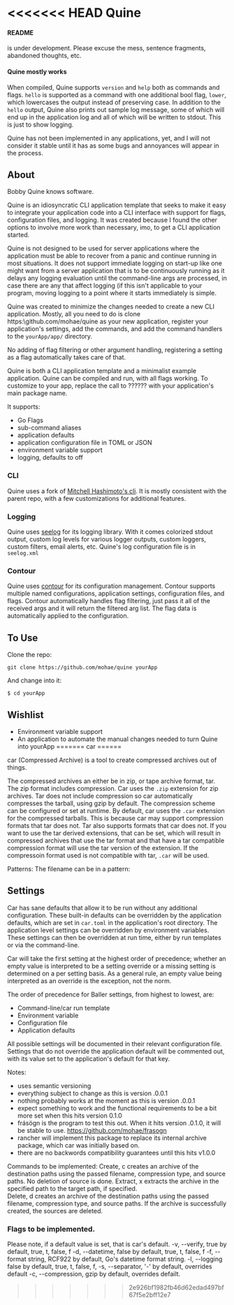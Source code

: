 <<<<<<< HEAD
Quine
=====

#### README
is under development. Please excuse the mess, sentence fragments, abandoned thoughts, etc.

#### Quine mostly works
When compiled, Quine supports `version` and `help` both as commands and flags. `hello` is supported as a command with one additional bool flag, `lower`, which lowercases the output instead of preserving case. In addition to the `hello` output, Quine also prints out sample log message, some of which will end up in the application log and all of which will be written to stdout. This is just to show logging.

Quine has not been implemented in any applications, yet, and I will not consider it stable until it has as some bugs and annoyances will appear in the process.

## About
Bobby Quine knows software.

Quine is an idiosyncratic CLI application template that seeks to make it easy to integrate your application code into a CLI interface with support for flags, configuration files, and logging. It was created because I found the other options to involve more work than necessary, imo, to get a CLI application started. 

Quine is not designed to be used for server applications where the application must be able to recover from a panic and continue running in most situations. It does not support immediate logging on start-up like one might want from a server application that is to be continuously running as it delays any logging evaluation until the command-line args are processed, in case there are any that affect logging (if this isn't applicable to your program, moving logging to a point where it starts immediately is simple.

Quine was created to minimize the changes needed to create a new CLI application. Mostly, all you need to do is clone https:\\github.com/mohae/quine as your new application, register your application's settings, add the commands, and add the command handlers to the `yourApp/app/` directory. 

No adding of flag filtering or other argument handling, registering a setting as a flag automatically takes care of that.

Quine is both a CLI application template and a minimalist example application. Quine can be compiled and run, with all flags working. To customize to your app, replace the call to ?????? with your application's main package name.

It supports:
* Go Flags
* sub-command aliases
* application defaults
* application configuration file in TOML or JSON
* environment variable support
* logging, defaults to off

### CLI
Quine uses a fork of [Mitchell Hashimoto's cli](https://github.com/mitchellh/cli). It is mostly consistent with the parent repo, with a few customizations for additional features.

### Logging
Quine uses [seelog](https://github.com/cihub/seelog) for its logging library. With it comes colorized stdout output, custom log levels for various logger outputs, custom loggers, custom filters, email alerts, etc. Quine's log configuration file is in `seelog.xml`

### Contour
Quine uses [contour](https://github.com/mohae/contour) for its configuration management. Contour supports multiple named configurations, application settings, configuration files, and flags. Contour automatically handles flag filtering, just pass it all of the received args and it will return the filtered arg list. The flag data is automatically applied to the configuration.


## To Use

Clone the repo:

    git clone https://github.com/mohae/quine yourApp

And change into it:

    $ cd yourApp

## Wishlist
* Environment variable support
* An application to automate the manual changes needed to turn Quine into yourApp
=======
car
======

car (Compressed Archive) is a tool to create compressed archives out of things.

The compressed archives an either be in zip, or tape archive format, tar. The zip format includes compression. Car uses the `.zip` extension for zip archives. Tar does not include compression so car automatically compresses the tarball,  using gzip by default. The compression scheme can be configured or set at runtime. By default, car uses the `.car` extension for the compressed tarballs. This is because car may support compression formats that tar does not. Tar also supports formats that car does not. If you want to use the tar derived extensions, that can be set, which will result in compressed archives that use the tar format and that have a tar compatible compression format will use the tar version of the extension. If the compressoin format used is not compatible with tar, `.car` will be used.

Patterns:
The filename can be in a pattern:

## Settings
Car has sane defaults that allow it to be run without any additional configuration. These built-in defaults can be overridden by the application defaults, which are set in `car.toml` in the application's root directory. The application level settings can be overridden by environment variables. These settings can then be overridden at run time, either by run templates or via the command-line.

Car will take the first setting at the highest order of precedence; whether an empty value is interpreted to be a setting override or a missing setting is determined on a per setting basis. As a general  rule, an empty value being interpreted as an override is the exception, not the norm.

The order of precedence for Baller settings, from highest to lowest, are:

* Command-line/car run template
* Environment variable
* Configuration file
* Application defaults

All possible settings will be documented in their relevant configuration file. Settings that do not override the application default will be commented out, with its value set to the application's default for that key.

Notes: 
* uses semantic versioning
* everything subject to change as this is version .0.0.1
* nothing probably works at the moment as this is version .0.0.1
* expect something to work and the functional requirements to be a bit more set when this hits version 0.1.0
* frásögn is the program to test this out. When it hits version .0.1.0, it will be stable to use. https://github.com/mohae/frasogn
* rancher will implement this package to replace its internal archive package, which car was initially based on.
* there are no backwords compatibility guarantees until this hits v1.0.0


Commands to be implemented:
Create, c creates an archive of the destination paths using the passed filename, compression type, and source paths. No deletion of source is done.
Extract, x extracts the archive in the specified path to the target path, if specified.  
Delete, d creates an archive of the destination paths using the passed filename, compression type, and source paths. If the archive is successfully created, the sources are deleted.

### Flags to be implemented. 
Please note, if a default value is set, that is car's default.
-v, --verify, true by default, true, t, false, f
-d, --datetime, false by default,  true, t, false, f
-f, --format string, RCF922 by default, Go's datetime format string.
-l, --logging  false by default, true, t, false, f, 
-s, --separator, '-' by default, overrides default
-c, --compression, gzip by default, overrides defailt.

>>>>>>> 2e926bf1982fb46d62edad497bf67f5e2bff12e7
